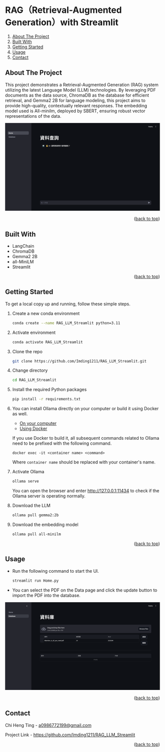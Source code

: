 <a id="readme-top"></a>
# RAG（Retrieval-Augmented Generation）with Streamlit


<ol>
  <li><a href="#about-the-project">About The Project</a></li>
  <li><a href="#built-with">Built With</a></li>
  <li><a href="#getting-started">Getting Started</a></li>
  <li><a href="#usage">Usage</a></li>
  <li><a href="#contact">Contact</a></li>
</ol>

## About The Project

This project demonstrates a Retrieval-Augmented Generation (RAG) system utilizing the latest Language Model (LLM) technologies. By leveraging PDF documents as the data source, ChromaDB as the database for efficient retrieval, and Gemma2 2B for language modeling, this project aims to provide high-quality, contextually relevant responses. The embedding model used is All-minilm, deployed by SBERT, ensuring robust vector representations of the data.

![image](images/Home_page.png)

<p align="right">(<a href="#readme-top">back to top</a>)</p>

## Built With

* LangChain
* ChromaDB
* Gemma2 2B
* all-MiniLM
* Streamlit
  
<p align="right">(<a href="#readme-top">back to top</a>)</p>

## Getting Started

To get a local copy up and running, follow these simple steps.

1. Create a new conda environment
   ```sh
   conda create --name RAG_LLM_Streamlit python=3.11
   ```
   
2. Activate environment
   ```sh
   conda activate RAG_LLM_Streamlit
   ```

3. Clone the repo
   ```sh
   git clone https://github.com/Imding1211/RAG_LLM_Streamlit.git
   ```
   
4. Change directory
   ```sh
   cd RAG_LLM_Streamlit
   ```
   
5. Install the required Python packages
   ```sh
   pip install -r requirements.txt
   ```
   
6. You can install Ollama directly on your computer or build it using Docker as well.
   * [On your computer](https://ollama.com/download)
   * [Using Docker](https://hub.docker.com/r/ollama/ollama)

   If you use Docker to build it, all subsequent commands related to Ollama need to be prefixed with the following command.
   ```
   docker exec -it <container name> <command>
   ```
   Where `container name` should be replaced with your container's name.

7. Activate Ollama
   ```sh
   ollama serve
   ```
   You can open the browser and enter http://127.0.0.1:11434 to check if the Ollama server is operating normally.

8. Download the LLM
   ```sh
   ollama pull gemma2:2b
   ```

9. Download the embedding model
   ```sh
   ollama pull all-minilm
   ```

<p align="right">(<a href="#readme-top">back to top</a>)</p>

## Usage
   
* Run the following command to start the UI.
   ```sh
   streamlit run Home.py
   ```

* You can select the PDF on the Data page and click the update button to import the PDF into the database.

![image](images/Database_page.png)

<p align="right">(<a href="#readme-top">back to top</a>)</p>

## Contact

Chi Heng Ting - a0986772199@gmail.com

Project Link - https://github.com/Imding1211/RAG_LLM_Streamlit

<p align="right">(<a href="#readme-top">back to top</a>)</p>
